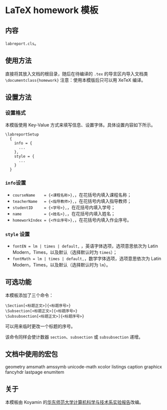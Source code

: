 # LaTeX homework 模板
## 内容
`labreport.cls`。
## 使用方法
直接将其放入文档的根目录，随后在待编译的 `.tex` 的导言区内导入文档类
`\documentclass{homework}`
注意：使用本模版后只可以用 XeTeX 编译。
## 设置方法
### 设置格式
本模版使用 Key-Value 方式来填写信息、设置字体。具体设置内容如下所示。

```
\labreportSetup
  {
    info = {
      ...
    }, 
    style = {
      ...
    }
  }
```

### `info`设置

- `courseName    = {<课程名称>},`，在花括号内填入课程名称；
- `teacherName   = {<指导教师>},`，在花括号内填入指导教师；
- `studentID     = {<学号>},`，在花括号内填入学号；
- `name          = {<姓名>},`，在花括号内填入姓名；
- `homeworkIndex = {<作业序号>},`，在花括号内填入作业序号。

### `style` 设置
- `fontEN = lm | times | default,` ，英语字体选项，选项意思依次为 Latin Modern，Times，以及默认（选择默认时为 `times`）；
- `fontMath = lm | times | default,`，数学字体选项，选项意思依次为 Latin Modern，Times，以及默认（选择默认时为 `lm`）。

## 可选功能
本模板添加了三个命令：
```
\Section[<标题正文>]{<标题序号>}
\Subsection[<标题正文>]{<标题序号>}
\Subsubsection[<标题正文>]{<标题序号>}
```
可以用来临时更改一个标题的序号。

该命令同样会使计数器 `section`、`subsection` 或 `subsubsection` 递增。

## 文档中使用的宏包
geometry
amsmath
amssymb
unicode-math
xcolor
listings
caption
graphicx
fancyhdr
lastpage
enumitem

## 关于
本模板由 Koyamin 的[华东师范大学计算机科学与技术系实验报告](https://github.com/Koyamin/labreport-cs)改编。
